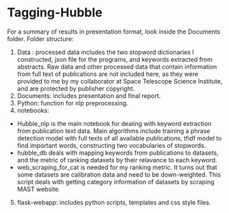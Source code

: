# Tagging-Hubble
For a summary of results in presentation format, look inside the Documents folder.
Folder structure:
1. Data : processed data includes the two stopword dictionaries I constructed, json file for the programs, and keywords extracted from abstracts. Raw data and other processed data that contain information from full text of publications are not included here, as they were provided to me by my collaborator at Space Telescope Science Institute, and are protected by publisher copyright.
2. Documents: includes presentation and final report.
3. Python: function for nlp preprocessing.
4. notebooks:
  * Hubble_nlp is the main notebook for dealing with keyword extraction from publication text data. Main algorithms include training a phrase detection model with full texts of all available publications, tfidf model to find important words, constructing two vocabularies of stopwords.
  * hubble_db deals with mapping keywords from publications to datasets, and the metric of ranking datasets by their relavance to each keyword.
  * web_scraping_for_cat is needed for my ranking metric. It turns out that some datasets are calibration data and need to be down-weighted. This script deals with getting category information of datasets by scraping MAST website.
5. flask-webapp: includes python scripts, templates and css style files.
